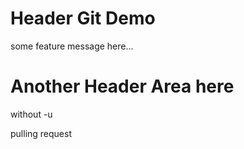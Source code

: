 # Header Git Demo

some feature message here...

# Another Header Area here

without -u

pulling request
